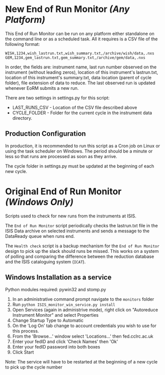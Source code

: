 # New End of Run Monitor *(Any Platform)*

This End of Run Monitor can be run on any platform either standalone on the command line or
as a scheduled task. All it requires is a CSV file of the following format:

```
WISH,1234,wish_lastrun.txt,wish_summary.txt,/archive/wish/data,.nxs
GEM,1234,gem_lastrun.txt,gem_summary.txt,/archive/gem/data,.nxs
```

In order, the fields are: instrument name, last run number observed on the instrument 
(without leading zeros), location of this instrument's lastrun.txt, location of this
instrument's summary.txt, data location (parent of cycle folder), file extension of
data to reduce. The last observed run is updated whenever EoRM submits a new run.

There are two settings in settings.py for this script:

* LAST_RUNS_CSV - Location of the CSV file described above
* CYCLE_FOLDER - Folder for the current cycle in the instrument data directory.

## Production Configuration

In production, it is recommended to run this script as a Cron job on Linux or using the task
scheduler on Windows. The period should be a minute or less so that runs are processed
as soon as they arrive.

The cycle folder in settings.py must be updated at the beginning of each new cycle.

# Original End of Run Monitor *(Windows Only)*

Scripts used to check for new runs from the instruments at ISIS.

The `End of Run Monitor` script periodically checks the lastrun.txt file in the ISIS Data archive 
on selected instruments and sends a message to the DataReady queue when runs end.

The `Health check` script is a backup mechanism for the `End of Run Monitor` design to pick up the 
slack should runs be missed. This works on a system of polling and comparing the difference 
between the reduction database and the ISIS cataloguing system (`ICAT`). 

## Windows Installation as a service

Python modules required: pywin32 and stomp.py

1. In an administrative command prompt navigate to the `monitors` folder
1. Run `python ISIS_monitor_win_service.py install`
1. Open Services (again in administrive mode), right click on "Autoreduce Instrument Monitor"
 and select Properties
1. Change Startup Type to Automatic
1. On the 'Log On' tab change to account credentials you wish to use for this process.
1. From the 'Browse...' window select 'Locations...' then fed.cclrc.ac.uk
1. Enter your fedID and click 'Check Names' then 'Ok'
1. Enter your fedID password into both boxes
1. Click Start

Note: The service will have to be restarted at the beginning of a new cycle to pick up the cycle number
